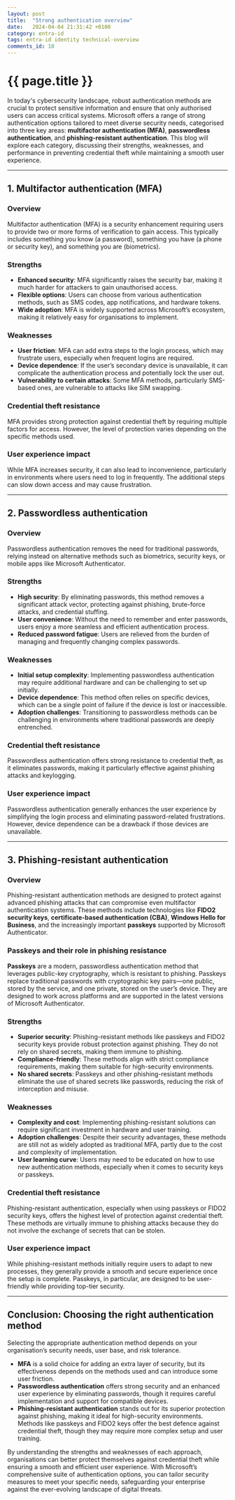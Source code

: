 ```yaml
---
layout: post
title:  "Strong authentication overview"
date:   2024-04-04 21:31:42 +0100
category: entra-id
tags: entra-id identity technical-overview
comments_id: 18
---
```

<h1>{{ page.title }}</h1>

In today's cybersecurity landscape, robust authentication methods are crucial to protect sensitive information and ensure that only authorised users can access critical systems. Microsoft offers a range of strong authentication options tailored to meet diverse security needs, categorised into three key areas: **multifactor authentication (MFA)**, **passwordless authentication**, and **phishing-resistant authentication**. This blog will explore each category, discussing their strengths, weaknesses, and performance in preventing credential theft while maintaining a smooth user experience.

---

## 1. Multifactor authentication (MFA)

### Overview
Multifactor authentication (MFA) is a security enhancement requiring users to provide two or more forms of verification to gain access. This typically includes something you know (a password), something you have (a phone or security key), and something you are (biometrics).

### Strengths
- **Enhanced security**: MFA significantly raises the security bar, making it much harder for attackers to gain unauthorised access.
- **Flexible options**: Users can choose from various authentication methods, such as SMS codes, app notifications, and hardware tokens.
- **Wide adoption**: MFA is widely supported across Microsoft’s ecosystem, making it relatively easy for organisations to implement.

### Weaknesses
- **User friction**: MFA can add extra steps to the login process, which may frustrate users, especially when frequent logins are required.
- **Device dependence**: If the user’s secondary device is unavailable, it can complicate the authentication process and potentially lock the user out.
- **Vulnerability to certain attacks**: Some MFA methods, particularly SMS-based ones, are vulnerable to attacks like SIM swapping.

### Credential theft resistance
MFA provides strong protection against credential theft by requiring multiple factors for access. However, the level of protection varies depending on the specific methods used.

### User experience impact
While MFA increases security, it can also lead to inconvenience, particularly in environments where users need to log in frequently. The additional steps can slow down access and may cause frustration.

---

## 2. Passwordless authentication

### Overview
Passwordless authentication removes the need for traditional passwords, relying instead on alternative methods such as biometrics, security keys, or mobile apps like Microsoft Authenticator.

### Strengths
- **High security**: By eliminating passwords, this method removes a significant attack vector, protecting against phishing, brute-force attacks, and credential stuffing.
- **User convenience**: Without the need to remember and enter passwords, users enjoy a more seamless and efficient authentication process.
- **Reduced password fatigue**: Users are relieved from the burden of managing and frequently changing complex passwords.

### Weaknesses
- **Initial setup complexity**: Implementing passwordless authentication may require additional hardware and can be challenging to set up initially.
- **Device dependence**: This method often relies on specific devices, which can be a single point of failure if the device is lost or inaccessible.
- **Adoption challenges**: Transitioning to passwordless methods can be challenging in environments where traditional passwords are deeply entrenched.

### Credential theft resistance
Passwordless authentication offers strong resistance to credential theft, as it eliminates passwords, making it particularly effective against phishing attacks and keylogging.

### User experience impact
Passwordless authentication generally enhances the user experience by simplifying the login process and eliminating password-related frustrations. However, device dependence can be a drawback if those devices are unavailable.

---

## 3. Phishing-resistant authentication

### Overview
Phishing-resistant authentication methods are designed to protect against advanced phishing attacks that can compromise even multifactor authentication systems. These methods include technologies like **FIDO2 security keys**, **certificate-based authentication (CBA)**, **Windows Hello for Business**, and the increasingly important **passkeys** supported by Microsoft Authenticator.

### Passkeys and their role in phishing resistance
**Passkeys** are a modern, passwordless authentication method that leverages public-key cryptography, which is resistant to phishing. Passkeys replace traditional passwords with cryptographic key pairs—one public, stored by the service, and one private, stored on the user’s device. They are designed to work across platforms and are supported in the latest versions of Microsoft Authenticator.

### Strengths
- **Superior security**: Phishing-resistant methods like passkeys and FIDO2 security keys provide robust protection against phishing. They do not rely on shared secrets, making them immune to phishing.
- **Compliance-friendly**: These methods align with strict compliance requirements, making them suitable for high-security environments.
- **No shared secrets**: Passkeys and other phishing-resistant methods eliminate the use of shared secrets like passwords, reducing the risk of interception and misuse.

### Weaknesses
- **Complexity and cost**: Implementing phishing-resistant solutions can require significant investment in hardware and user training.
- **Adoption challenges**: Despite their security advantages, these methods are still not as widely adopted as traditional MFA, partly due to the cost and complexity of implementation.
- **User learning curve**: Users may need to be educated on how to use new authentication methods, especially when it comes to security keys or passkeys.

### Credential theft resistance
Phishing-resistant authentication, especially when using passkeys or FIDO2 security keys, offers the highest level of protection against credential theft. These methods are virtually immune to phishing attacks because they do not involve the exchange of secrets that can be stolen.

### User experience impact
While phishing-resistant methods initially require users to adapt to new processes, they generally provide a smooth and secure experience once the setup is complete. Passkeys, in particular, are designed to be user-friendly while providing top-tier security.

---

## Conclusion: Choosing the right authentication method

Selecting the appropriate authentication method depends on your organisation’s security needs, user base, and risk tolerance. 

- **MFA** is a solid choice for adding an extra layer of security, but its effectiveness depends on the methods used and can introduce some user friction.
- **Passwordless authentication** offers strong security and an enhanced user experience by eliminating passwords, though it requires careful implementation and support for compatible devices.
- **Phishing-resistant authentication** stands out for its superior protection against phishing, making it ideal for high-security environments. Methods like passkeys and FIDO2 keys offer the best defence against credential theft, though they may require more complex setup and user training.

By understanding the strengths and weaknesses of each approach, organisations can better protect themselves against credential theft while ensuring a smooth and efficient user experience. With Microsoft’s comprehensive suite of authentication options, you can tailor security measures to meet your specific needs, safeguarding your enterprise against the ever-evolving landscape of digital threats.
